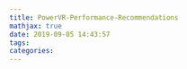 ```yaml
---
title: PowerVR-Performance-Recommendations
mathjax: true
date: 2019-09-05 14:43:57
tags:
categories:
---
```

